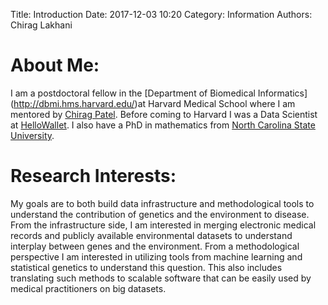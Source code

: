 Title: Introduction
Date: 2017-12-03 10:20
Category: Information
Authors: Chirag Lakhani


About Me:
==================
I am a postdoctoral fellow in the [Department of Biomedical Informatics] (http://dbmi.hms.harvard.edu/)at Harvard Medical School where I am mentored by [Chirag Patel](http://www.chiragjpgroup.org/).  Before coming to Harvard I was a Data Scientist at [HelloWallet](http://www.hellowallet.com/).  I also have a PhD in mathematics from [North Carolina State University](https://math.sciences.ncsu.edu/).


Research Interests:
==================
My goals are to both build data infrastructure and methodological tools to understand the contribution of genetics and the environment to disease.  From the infrastructure side, I am interested in merging electronic medical records and publicly available environmental datasets to understand interplay between genes and the environment.  From a methodological perspective I am interested in utilizing tools from machine learning and statistical genetics to understand this question.  This also includes translating such methods to scalable software that can be easily used by medical practitioners on big datasets.